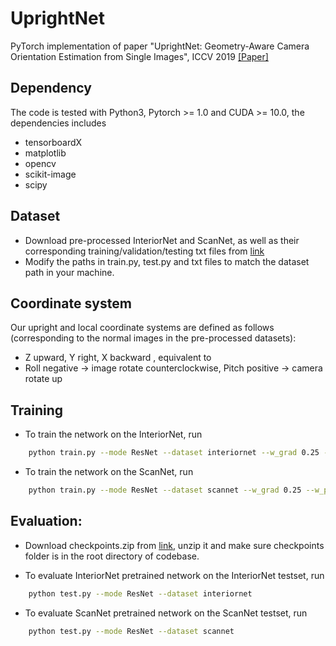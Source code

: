 # UprightNet
PyTorch implementation of paper "UprightNet: Geometry-Aware Camera Orientation Estimation from Single Images", ICCV 2019
[[Paper]](https://openaccess.thecvf.com/content_ICCV_2019/papers/Xian_UprightNet_Geometry-Aware_Camera_Orientation_Estimation_From_Single_Images_ICCV_2019_paper.pdf) 

## Dependency
The code is tested with Python3, Pytorch >= 1.0 and CUDA >= 10.0, the dependencies includes 
* tensorboardX
* matplotlib
* opencv
* scikit-image
* scipy

## Dataset
* Download pre-processed InteriorNet and ScanNet, as well as their corresponding training/validation/testing txt files from [link](https://drive.google.com/drive/folders/1WdNAESqDYcUPQyXAW6PvlcdQIYlOEXIw?usp=sharing)
* Modify the paths in train.py, test.py and txt files to match the dataset path in your machine.

## Coordinate system
Our upright and local coordinate systems are defined as follows (corresponding to the normal images in the pre-processed datasets):
* Z upward, Y right, X backward , equivalent to
* Roll negative -> image rotate counterclockwise, Pitch positive -> camera rotate up


## Training

* To train the network on the InteriorNet, run 
```bash
	python train.py --mode ResNet --dataset interiornet --w_grad 0.25 --w_pose 2.0
```

* To train the network on the ScanNet, run 
```bash
	python train.py --mode ResNet --dataset scannet --w_grad 0.25 --w_pose 0.5
```

## Evaluation: 
* Download checkpoints.zip from [link](https://drive.google.com/drive/folders/1WdNAESqDYcUPQyXAW6PvlcdQIYlOEXIw?usp=sharing), unzip it and make sure checkpoints folder is in the root directory of codebase.

* To evaluate InteriorNet pretrained network on the InteriorNet testset, run
```bash
	python test.py --mode ResNet --dataset interiornet
```

* To evaluate ScanNet pretrained network on the ScanNet testset, run 
```bash
	python test.py --mode ResNet --dataset scannet
```


